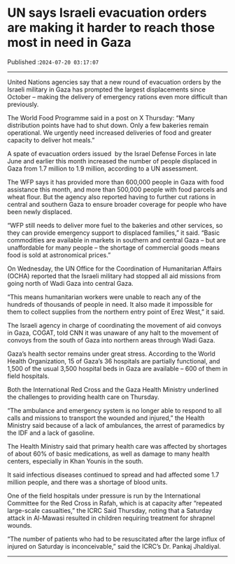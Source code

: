 # UN says Israeli evacuation orders are making it harder to reach those most in need in Gaza

Published :`2024-07-20 03:17:07`

---

United Nations agencies say that a new round of evacuation orders by the Israeli military in Gaza has prompted the largest displacements since October – making the delivery of emergency rations even more difficult than previously.

The World Food Programme said in a post on X Thursday: “Many distribution points have had to shut down. Only a few bakeries remain operational. We urgently need increased deliveries of food and greater capacity to deliver hot meals.”

A spate of evacuation orders issued  by the Israel Defense Forces in late June and earlier this month increased the number of people displaced in Gaza from 1.7 million to 1.9 million, according to a UN assessment.

The WFP says it has provided more than 600,000 people in Gaza with food assistance this month, and more than 500,000 people with food parcels and wheat flour. But the agency also reported having to further cut rations in central and southern Gaza to ensure broader coverage for people who have been newly displaced.

“WFP still needs to deliver more fuel to the bakeries and other services, so they can provide emergency support to displaced families,” it said. “Basic commodities are available in markets in southern and central Gaza – but are unaffordable for many people – the shortage of commercial goods means food is sold at astronomical prices.”

On Wednesday, the UN Office for the Coordination of Humanitarian Affairs (OCHA) reported that the Israeli military had stopped all aid missions from going north of Wadi Gaza into central Gaza.

“This means humanitarian workers were unable to reach any of the hundreds of thousands of people in need. It also made it impossible for them to collect supplies from the northern entry point of Erez West,” it said.

The Israeli agency in charge of coordinating the movement of aid convoys in Gaza, COGAT, told CNN it was unaware of any halt to the movement of convoys from the south of Gaza into northern areas through Wadi Gaza.

Gaza’s health sector remains under great stress. According to the World Health Organization, 15 of Gaza’s 36 hospitals are partially functional, and 1,500 of the usual 3,500 hospital beds in Gaza are available – 600 of them in field hospitals.

Both the International Red Cross and the Gaza Health Ministry underlined the challenges to providing health care on Thursday.

“The ambulance and emergency system is no longer able to respond to all calls and missions to transport the wounded and injured,” the Health Ministry said because of a lack of ambulances, the arrest of paramedics by the IDF and a lack of gasoline.

The Health Ministry said that primary health care was affected by shortages of about 60% of basic medications, as well as damage to many health centers, especially in Khan Younis in the south.

It said infectious diseases continued to spread and had affected some 1.7 million people, and there was a shortage of blood units.

One of the field hospitals under pressure is run by the International Committee for the Red Cross in Rafah, which is at capacity after “repeated large-scale casualties,” the ICRC Said Thursday, noting that a Saturday attack in Al-Mawasi resulted in children requiring treatment for shrapnel wounds.

“The number of patients who had to be resuscitated after the large influx of injured on Saturday is inconceivable,” said the ICRC’s Dr. Pankaj Jhaldiyal.

---

